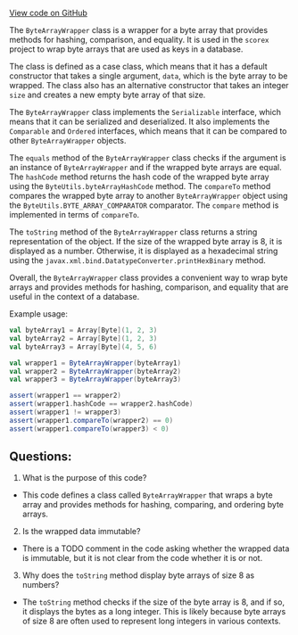 [View code on GitHub](https://github.com/ergoplatform/ergo/avldb/src/main/scala/scorex/db/ByteArrayWrapper.scala)

The `ByteArrayWrapper` class is a wrapper for a byte array that provides methods for hashing, comparison, and equality. It is used in the `scorex` project to wrap byte arrays that are used as keys in a database. 

The class is defined as a case class, which means that it has a default constructor that takes a single argument, `data`, which is the byte array to be wrapped. The class also has an alternative constructor that takes an integer `size` and creates a new empty byte array of that size. 

The `ByteArrayWrapper` class implements the `Serializable` interface, which means that it can be serialized and deserialized. It also implements the `Comparable` and `Ordered` interfaces, which means that it can be compared to other `ByteArrayWrapper` objects. 

The `equals` method of the `ByteArrayWrapper` class checks if the argument is an instance of `ByteArrayWrapper` and if the wrapped byte arrays are equal. The `hashCode` method returns the hash code of the wrapped byte array using the `ByteUtils.byteArrayHashCode` method. The `compareTo` method compares the wrapped byte array to another `ByteArrayWrapper` object using the `ByteUtils.BYTE_ARRAY_COMPARATOR` comparator. The `compare` method is implemented in terms of `compareTo`. 

The `toString` method of the `ByteArrayWrapper` class returns a string representation of the object. If the size of the wrapped byte array is 8, it is displayed as a number. Otherwise, it is displayed as a hexadecimal string using the `javax.xml.bind.DatatypeConverter.printHexBinary` method. 

Overall, the `ByteArrayWrapper` class provides a convenient way to wrap byte arrays and provides methods for hashing, comparison, and equality that are useful in the context of a database. 

Example usage:

```scala
val byteArray1 = Array[Byte](1, 2, 3)
val byteArray2 = Array[Byte](1, 2, 3)
val byteArray3 = Array[Byte](4, 5, 6)

val wrapper1 = ByteArrayWrapper(byteArray1)
val wrapper2 = ByteArrayWrapper(byteArray2)
val wrapper3 = ByteArrayWrapper(byteArray3)

assert(wrapper1 == wrapper2)
assert(wrapper1.hashCode == wrapper2.hashCode)
assert(wrapper1 != wrapper3)
assert(wrapper1.compareTo(wrapper2) == 0)
assert(wrapper1.compareTo(wrapper3) < 0)
```
## Questions: 
 1. What is the purpose of this code?
- This code defines a class called `ByteArrayWrapper` that wraps a byte array and provides methods for hashing, comparing, and ordering byte arrays.

2. Is the wrapped data immutable?
- There is a TODO comment in the code asking whether the wrapped data is immutable, but it is not clear from the code whether it is or not.

3. Why does the `toString` method display byte arrays of size 8 as numbers?
- The `toString` method checks if the size of the byte array is 8, and if so, it displays the bytes as a long integer. This is likely because byte arrays of size 8 are often used to represent long integers in various contexts.